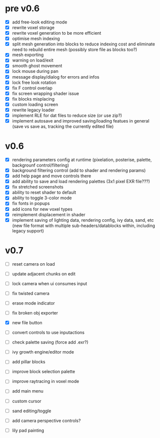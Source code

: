 # pre v0.6
- [x] add free-look editing mode
- [x] rewrite voxel storage
- [x] rewrite voxel generation to be more efficient
- [x] optimise mesh indexing
- [x] split mesh generation into blocks to reduce indexing cost and eliminate need to rebuild entire mesh (possibly store file as blocks too?)
- [x] mesh exporting
- [x] warning on load/exit
- [x] smooth ghost movement
- [x] lock mouse during pan
- [x] message display/dialog for errors and infos
- [x] lock free look rotation
- [x] fix F control overlap
- [x] fix screen wrapping shader issue
- [x] fix blocks misplacing
- [x] custom loading screen
- [x] rewrite legacy loader
- [x] implement RLE for dat files to reduce size (or use zip?)
- [x] implement autosave and improved saving/loading featues in general (save vs save as, tracking the currently edited file)

# v0.6
- [x] rendering parameters config at runtime (pixelation, posterise, palette, backgrounf control/filtering)
- [x] background filtering control (add to shader and rendering params)
- [x] add help page and move controls there
- [x] add ability to save and load rendering palettes (3x1 pixel EXR file???)
- [x] fix stretched screenshots
- [x] ability to reset shader to default
- [x] ability to toggle 3-color mode
- [x] fix fonts in popups
- [x] add icons for new voxel types
- [x] reimplement displacement in shader
- [x] implement saving of lighting data, rendering config, ivy data, sand, etc (new file format with multiple sub-headers/datablocks within, including legacy support)

# v0.7
- [ ] reset camera on load
- [ ] update adjacent chunks on edit
- [ ] lock camera when ui consumes input
- [ ] fix twisted camera
- [ ] erase mode indicator
- [ ] fix broken obj exporter
- [x] new file button
- [ ] convert controls to use inputactions
- [ ] check palette saving (force add .exr?)
- [ ] ivy growth engine/editor mode
- [ ] add pillar blocks
- [ ] improve block selection palette
- [ ] improve raytracing in voxel mode

- [ ] add main menu
- [ ] custom cursor
- [ ] sand editing/toggle
- [ ] add camera perspective controls?
- [ ] lily pad painting